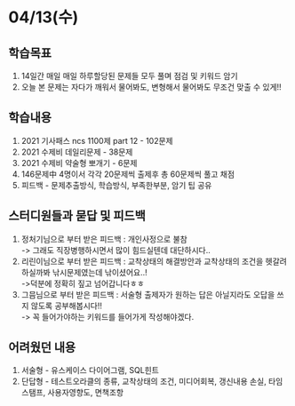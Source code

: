 # 04/13(수)
## 학습목표
1. 14일간 매일 매일 하루할당된 문제들 모두 풀며 점검 및 키워드 암기
2. 오늘 본 문제는 자다가 깨워서 물어봐도, 변형해서 물어봐도 무조건 맞출 수 있게!! 

## 학습내용
1. 2021 기사패스 ncs 1100제 part 12 - 102문제
2. 2021 수제비 데일리문제 - 38문제
3. 2021 수제비 약술형 뽀개기 - 6문제
4. 146문제中 4명이서 각각 20문제씩 출제후 총 60문제씩 풀고 채점  
5. 피드백 - 문제추출방식, 학습방식, 부족한부분, 암기 팁 공유 

## 스터디원들과 묻답 및 피드백
1. 정처기님으로 부터 받은 피드백 : 개인사정으로 불참<br>
                                  -> 그래도 직장병행하시면서 많이 힘드실텐데 대단하시다..
2. 리린이님으로 부터 받은 피드백 :  교착상태의 해결방안과 교착상태의 조건을 헷갈려하실까봐 낚시문제였는데 낚이셨어요..! <br>
                                  ->덕분에 정확히 짚고 넘어갑니다ㅎㅎ                          
3. 그믐님으로 부터 받은 피드백   : 서술형 출제자가 원하는 답은 아닐지라도 오답을 쓰지 않도록 공부해봅시다!!<br>
                                  -> 꼭 들어가야하는 키워드를 들어가게 작성해야겠다.

## 어려웠던 내용
1. 서술형 - 유스케이스 다이어그램, SQL힌트
2. 단답형 - 테스트오라클의 종류, 교착상태의 조건, 미디어회복, 갱신내용 손실, 타임스탬프, 사용자영향도, 면책조항